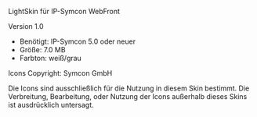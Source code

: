 LightSkin für IP-Symcon WebFront

Version 1.0  

* Benötigt: IP-Symcon 5.0 oder neuer
* Größe: 7.0 MB
* Farbton: weiß/grau

Icons Copyright: Symcon GmbH

Die Icons sind ausschließlich für die Nutzung in diesem Skin bestimmt. Die Verbreitung, Bearbeitung, oder Nutzung der Icons außerhalb dieses Skins ist ausdrücklich untersagt.